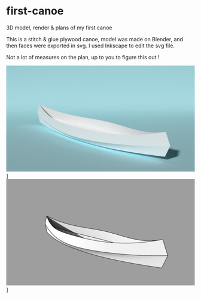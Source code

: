 first-canoe
===========

3D model, render &amp; plans of my first canoe

This is a stitch & glue plywood canoe, model was made on Blender, and then faces were exported in svg. I used Inkscape to edit the svg file.

Not a lot of measures on the plan, up to you to figure this out !

![first canoe render](first-canoe.jpg)]
![first canoe wireframe render](first-canoe2.png)]
